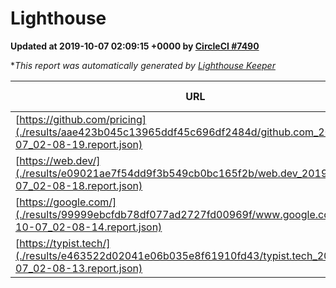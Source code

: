 
# Lighthouse

**Updated at 2019-10-07 02:09:15 +0000 by [CircleCI #7490](https://circleci.com/gh/ItinerisLtd/lighthouse-keeper-example/7490)**

**This report was automatically generated by [Lighthouse Keeper](https://github.com/itinerisltd/lighthouse-keeper)*

| URL | Performance | Accessibility | Best Practices | SEO | PWA | Updated At |
| --- | --- | --- | --- | --- | --- | --- |
| [https://github.com/pricing](./results/aae423b045c13965ddf45c696df2484d/github.com_2019-10-07_02-08-19.report.json) | 0.7 | 0.93 | 0.93 | 0.92 | 0.56 | 2019-10-07T02:08:19.616Z |
| [https://web.dev/](./results/e09021ae7f54dd9f3b549cb0bc165f2b/web.dev_2019-10-07_02-08-18.report.json) | 0.81 | 0.9 | 1 | 0.96 | 1 | 2019-10-07T02:08:18.526Z |
| [https://google.com/](./results/99999ebcfdb78df077ad2727fd00969f/www.google.com_2019-10-07_02-08-14.report.json) | 0.95 | 0.86 | 0.93 | 0.83 | 0.56 | 2019-10-07T02:08:14.727Z |
| [https://typist.tech/](./results/e463522d02041e06b035e8f61910fd43/typist.tech_2019-10-07_02-08-13.report.json) |  |  |  |  |  | 2019-10-07T02:08:13.823Z |
